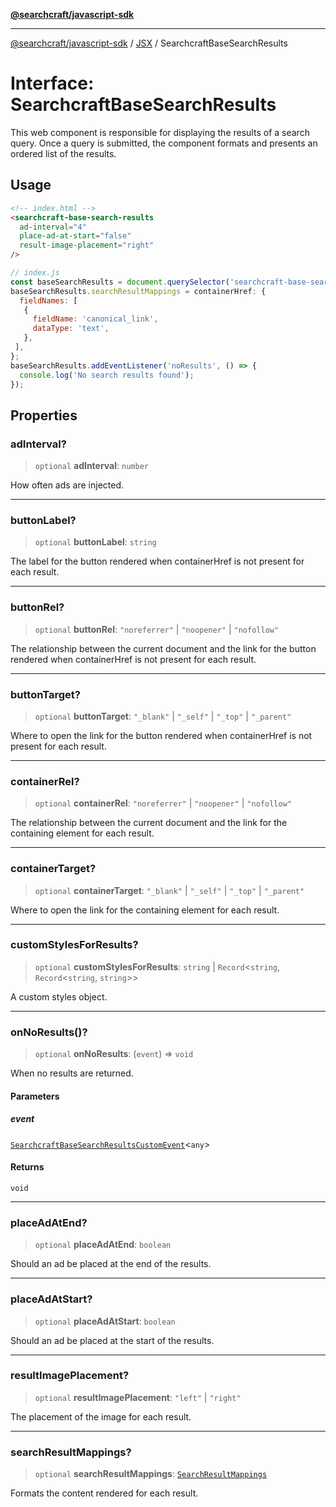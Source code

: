 [**@searchcraft/javascript-sdk**](https://docs.searchcraft.io/reference/sdk/js-vanilla/README.md)

***

[@searchcraft/javascript-sdk](https://docs.searchcraft.io/reference/sdk/js-vanilla/globals.md) / [JSX](https://docs.searchcraft.io/reference/sdk/js-vanilla/namespaces/JSX/README.md) / SearchcraftBaseSearchResults

# Interface: SearchcraftBaseSearchResults

This web component is responsible for displaying the results of a search query.
Once a query is submitted, the component formats and presents an ordered list of the results.
## Usage
```html
<!-- index.html -->
<searchcraft-base-search-results
  ad-interval="4"
  place-ad-at-start="false"
  result-image-placement="right"
/>
```
```js
// index.js
const baseSearchResults = document.querySelector('searchcraft-base-search-results');
baseSearchResults.searchResultMappings = containerHref: {
  fieldNames: [
   {
     fieldName: 'canonical_link',
     dataType: 'text',
   },
 ],
};
baseSearchResults.addEventListener('noResults', () => {
  console.log('No search results found');
});
```

## Properties

### adInterval?

> `optional` **adInterval**: `number`

How often ads are injected.

***

### buttonLabel?

> `optional` **buttonLabel**: `string`

The label for the button rendered when containerHref is not present for each result.

***

### buttonRel?

> `optional` **buttonRel**: `"noreferrer"` \| `"noopener"` \| `"nofollow"`

The relationship between the current document and the link for the button rendered when containerHref is not present for each result.

***

### buttonTarget?

> `optional` **buttonTarget**: `"_blank"` \| `"_self"` \| `"_top"` \| `"_parent"`

Where to open the link for the button rendered when containerHref is not present for each result.

***

### containerRel?

> `optional` **containerRel**: `"noreferrer"` \| `"noopener"` \| `"nofollow"`

The relationship between the current document and the link for the containing element for each result.

***

### containerTarget?

> `optional` **containerTarget**: `"_blank"` \| `"_self"` \| `"_top"` \| `"_parent"`

Where to open the link for the containing element for each result.

***

### customStylesForResults?

> `optional` **customStylesForResults**: `string` \| `Record`\<`string`, `Record`\<`string`, `string`\>\>

A custom styles object.

***

### onNoResults()?

> `optional` **onNoResults**: (`event`) => `void`

When no results are returned.

#### Parameters

##### event

[`SearchcraftBaseSearchResultsCustomEvent`](https://docs.searchcraft.io/reference/sdk/js-vanilla/interfaces/SearchcraftBaseSearchResultsCustomEvent.md)\<`any`\>

#### Returns

`void`

***

### placeAdAtEnd?

> `optional` **placeAdAtEnd**: `boolean`

Should an ad be placed at the end of the results.

***

### placeAdAtStart?

> `optional` **placeAdAtStart**: `boolean`

Should an ad be placed at the start of the results.

***

### resultImagePlacement?

> `optional` **resultImagePlacement**: `"left"` \| `"right"`

The placement of the image for each result.

***

### searchResultMappings?

> `optional` **searchResultMappings**: [`SearchResultMappings`](https://docs.searchcraft.io/reference/sdk/js-vanilla/type-aliases/SearchResultMappings.md)

Formats the content rendered for each result.
